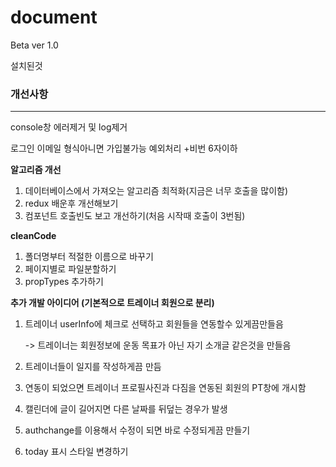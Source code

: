 # document

Beta ver 1.0

설치된것

### 개선사항

---

console창 에러제거 및 log제거

로그인 이메일 형식아니면 가입불가능 예외처리 +비번 6자이하

**알고리즘 개선**

1. 데이터베이스에서 가져오는 알고리즘 최적화(지금은 너무 호출을 많이함)
2. redux 배운후 개선해보기
3. 컴포넌트 호출빈도 보고 개선하기(처음 시작때 호출이 3번됨)

**cleanCode**

1. 폴더명부터 적절한 이름으로 바꾸기
2. 페이지별로 파일분할하기
3. propTypes 추가하기

**추가 개발 아이디어 (기본적으로 트레이너 회원으로 분리)**

1. 트레이너 userInfo에 체크로 선택하고 회원들을 연동할수 있게끔만들음

   -> 트레이너는 회원정보에 운동 목표가 아닌 자기 소개글 같은것을 만들음

2. 트레이너들이 일지를 작성하게끔 만듬

3. 연동이 되었으면 트레이너 프로필사진과 다짐을 연동된 회원의 PT창에 개시함

4. 캘린더에 글이 길어지면 다른 날짜를 뒤덮는 경우가 발생

5. authchange를 이용해서 수정이 되면 바로 수정되게끔 만들기

6. today 표시 스타일 변경하기
